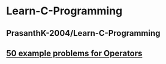 # Learn-C-Programming
PrasanthK-2004/Learn-C-Programming
---
## [50 example problems for Operators](Operators.md)

